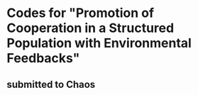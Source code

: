 # Codes for "Promotion of Cooperation in a Structured Population with Environmental Feedbacks"

## submitted to Chaos
